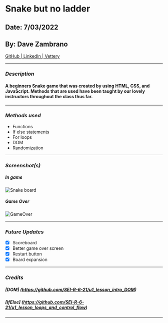 # Snake but no ladder

## Date: 7/03/2022

## By: Dave Zambrano

[GitHub | LinkedIn | Vettery](https://github.com/dzambr13)

---

### **_Description_**

#### A beginners Snake game that was created by using HTML, CSS, and JavaScript. Methods that are used have been taught by our lovely instructors throughout the class thus far.

---

### **_Methods used_**

- Functions
- If else statements
- For loops
- DOM
- Randomization

---

### **_Screenshot(s)_**

##### In game

![Snake board](https://cdn.discordapp.com/attachments/983366887184404500/994658676449234954/unknown.png)

##### Game Over

![GameOver](https://cdn.discordapp.com/attachments/983366887184404500/994658280007811263/unknown.png)

---

### **_Future Updates_**

- [x] Scoreboard
- [x] Better game over screen
- [x] Restart button
- [x] Board expansion

---

### **_Credits_**

##### [DOM] (https://github.com/SEI-R-6-21/u1_lesson_intro_DOM)

##### [IfElse] (https://github.com/SEI-R-6-21/u1_lesson_loops_and_control_flow)

---
